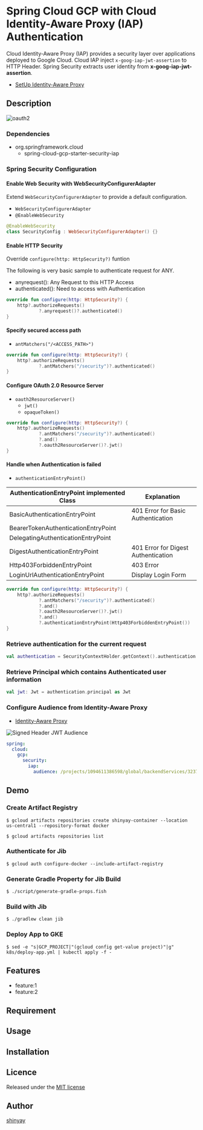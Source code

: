 # Spring Cloud GCP with Cloud Identity-Aware Proxy (IAP) Authentication

Cloud Identity-Aware Proxy (IAP) provides a security layer over applications deployed to Google Cloud.
Cloud IAP inject `x-goog-iap-jwt-assertion` to HTTP Header.
Spring Security extracts user identity from **x-goog-iap-jwt-assertion**.

- [SetUp Identity-Aware Proxy](https://github.com/shinyay/gcp-authentication-gke-with-iap-gs/blob/main/README.md)

## Description
![oauth2](https://user-images.githubusercontent.com/3072734/100515715-7701fc00-31c1-11eb-9bef-65dd5c16d7fc.png)

### Dependencies
- org.springframework.cloud
  - spring-cloud-gcp-starter-security-iap

### Spring Security Configuration
#### Enable Web Security with **WebSecurityConfigurerAdapter**
Extend `WebSecurityConfigurerAdapter` to provide a default configuration.

- `WebSecurityConfigurerAdapter`
- `@EnableWebSecurity`

```kotlin
@EnableWebSecurity
class SecurityConfig : WebSecurityConfigurerAdapter() {}
```

#### Enable HTTP Security
Override `configure(http: HttpSecurity?)` funtion

The following is very basic sample to authenticate request for ANY.

- anyrequest(): Any Request to this HTTP Access
- authenticated(): Need to access with Authentication

```kotlin
override fun configure(http: HttpSecurity?) {
    http?.authorizeRequests()
            ?.anyrequest()?.authenticated()
}
```

#### Specify secured access path

- `antMatchers("/<ACCESS_PATH>")`

```kotlin
override fun configure(http: HttpSecurity?) {
    http?.authorizeRequests()
            ?.antMatchers("/security")?.authenticated()
}
```

#### Configure OAuth 2.0 Resource Server

- `oauth2ResourceServer()`
  - `jwt()`
  - `opaqueToken()`

```kotlin
override fun configure(http: HttpSecurity?) {
    http?.authorizeRequests()
            ?.antMatchers("/security")?.authenticated()
            ?.and()
            ?.oauth2ResourceServer()?.jwt()
}
```

#### Handle when Authentication is failed

- `authenticationEntryPoint()`

|AuthenticationEntryPoint implemented Class|Explanation|
|------------------------------------------|-----------|
|BasicAuthenticationEntryPoint|401 Error for Basic Authentication|
|BearerTokenAuthenticationEntryPoint||
|DelegatingAuthenticationEntryPoint||
|DigestAuthenticationEntryPoint|401 Error for Digest Authentication|
|Http403ForbiddenEntryPoint|403 Error|
|LoginUrlAuthenticationEntryPoint|Display Login Form|

```kotlin
override fun configure(http: HttpSecurity?) {
    http?.authorizeRequests()
            ?.antMatchers("/security")?.authenticated()
            ?.and()
            ?.oauth2ResourceServer()?.jwt()
            ?.and()
            ?.authenticationEntryPoint(Http403ForbiddenEntryPoint())
}
```

### Retrieve authentication for the current request

```kotlin
val authentication = SecurityContextHolder.getContext().authentication
```

### Retrieve Principal which contains Authenticated user information

```kotlin
val jwt: Jwt = authentication.principal as Jwt
```

### Configure Audience from Identity-Aware Proxy
- [Identity-Aware Proxy](https://console.cloud.google.com/security/iap/?_ga=2.114350786.495858175.1606693674-983599867.1599137884&_gac=1.247115382.1604543893.CjwKCAiAv4n9BRA9EiwA30WND9tYKNMuLjYNlsSBrI4JO3KyW7Wkyj7T5SL10VmdwDs8jNxCe6vRoxoChh0QAvD_BwE)

![Signed Header JWT Audience](https://user-images.githubusercontent.com/3072734/100560482-43c28880-32f9-11eb-8ffb-34179ca00808.png)

```yaml
spring:
  cloud:
    gcp:
      security:
        iap:
          audience: /projects/1094611386598/global/backendServices/323794236536435905
```

## Demo

### Create Artifact Registry
```shell script
$ gcloud artifacts repositories create shinyay-container --location us-central1 --repository-format docker
```

```shell script
$ gcloud artifacts repositories list
```

### Authenticate for Jib
```shell script
$ gcloud auth configure-docker --include-artifact-registry
```

### Generate Gradle Property for Jib Build
```shell script
$ ./script/generate-gradle-props.fish
```

### Build with Jib
```shell script
$ ./gradlew clean jib
```

### Deploy App to GKE
```shell script
$ sed -e "s|GCP_PROJECT|"(gcloud config get-value project)"|g" k8s/deploy-app.yml | kubectl apply -f -
```

## Features

- feature:1
- feature:2

## Requirement

## Usage

## Installation

## Licence

Released under the [MIT license](https://gist.githubusercontent.com/shinyay/56e54ee4c0e22db8211e05e70a63247e/raw/34c6fdd50d54aa8e23560c296424aeb61599aa71/LICENSE)

## Author

[shinyay](https://github.com/shinyay)
